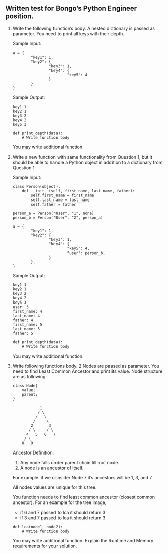 ## Written test for Bongo’s Python Engineer position.


1) Write the following function’s body. A nested dictionary is passed as parameter. You need to
    print all keys with their depth.
    
    Sample Input:
    ```
    a = {
            "key1": 1,
            "key2": {
                    "key3": 1,
                    "key4": {
                            "key5": 4
                    }
            }
    }
    ```
    Sample Output:
    ```
    key1 1
    key2 1
    key3 2
    key4 2
    key5 3
    ```
    ```
    def print_depth(data):
        # Write function body
    ```
    You may write additional function.

2) Write a new function with same functionality from Question 1, but it should be able to handle
    a Python object in addition to a dictionary from Question 1.
    
    Sample Input:
    ```
    class Person(object):
        def __init__(self, first_name, last_name, father):
            self.first_name = first_name
            self.last_name = last_name
            self.father = father
    
    person_a = Person("User", "1", none)
    person_b = Person("User", "2", person_a)
    
    a = {
            "key1": 1,
            "key2": {
                    "key3": 1,
                    "key4": {
                            "key5": 4,
                            "user": person_b,
                    }
            },
    }
    ```
    
    Sample Output:
    ```
    key1 1
    key2 1
    key3 2
    key4 2
    key5 3
    user: 3
    first_name: 4
    last_name: 4
    father: 4
    first_name: 5
    last_name: 5
    father: 5
    ```
    
    ```
    def print_depth(data):
        # Write function body
    ```
    
    You may write additional function.

3) Write following functions body. 2 Nodes are passed as parameter. You need to find Least
    Common Ancestor and print its value. Node structure are as following:
    
    ```
    class Node{
        value;
        parent;
    }
    ```
    
    ```
                1
               / \
              /   \
             /     \
            2       3
           / \     / \
          4   5   6   7
         / \
        8   9
    ```
    
    Ancestor Definition:
    1) Any node falls under parent chain till root node.
    2) A node is an ancestor of itself.
    
    For example: if we consider Node 7 it’s ancestors will be 1, 3, and 7.
    
    All nodes values are unique for this tree.
    
    You function needs to find least common ancestor (closest common ancestor). For an example
    for the tree image,
    - if 6 and 7 passed to lca it should return 3
    - if 3 and 7 passed to lca it should return 3
    
    ```
    def lca(node1, node2):
        # Write function body
    ```
    
    You may write additional function.
    Explain the Runtime and Memory requirements for your solution.
